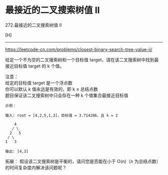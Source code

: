 # 最接近的二叉搜索树值 II

272.最接近的二叉搜索树值 II

[H]

---
https://leetcode-cn.com/problems/closest-binary-search-tree-value-ii/


给定一个不为空的二叉搜索树和一个目标值 target，请在该二叉搜索树中找到最接近目标值 target 的 k 个值。  

注意：  
给定的目标值 target 是一个浮点数  
你可以默认 k 值永远是有效的，即 k ≤ 总结点数  
题目保证该二叉搜索树中只会存在一种 k 个值集合最接近目标值  

```
示例：

输入: root = [4,2,5,1,3]，目标值 = 3.714286，且 k = 2

    4
   / \
  2   5
 / \
1   3

输出: [4,3]
```
拓展：
假设该二叉搜索树是平衡的，请问您是否能在小于 O(n)（n 为总结点数）的时间复杂度内解决该问题呢？
